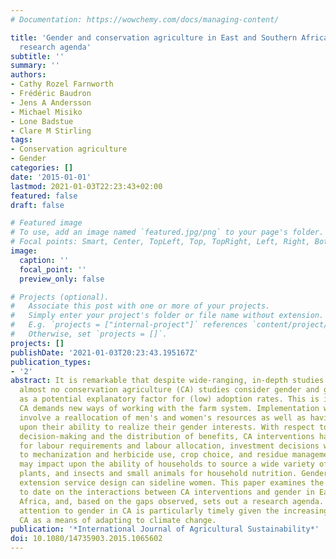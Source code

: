 ```yaml
---
# Documentation: https://wowchemy.com/docs/managing-content/

title: 'Gender and conservation agriculture in East and Southern Africa: towards a
  research agenda'
subtitle: ''
summary: ''
authors:
- Cathy Rozel Farnworth
- Frédéric Baudron
- Jens A Andersson
- Michael Misiko
- Lone Badstue
- Clare M Stirling
tags:
- Conservation agriculture
- Gender
categories: []
date: '2015-01-01'
lastmod: 2021-01-03T22:23:43+02:00
featured: false
draft: false

# Featured image
# To use, add an image named `featured.jpg/png` to your page's folder.
# Focal points: Smart, Center, TopLeft, Top, TopRight, Left, Right, BottomLeft, Bottom, BottomRight.
image:
  caption: ''
  focal_point: ''
  preview_only: false

# Projects (optional).
#   Associate this post with one or more of your projects.
#   Simply enter your project's folder or file name without extension.
#   E.g. `projects = ["internal-project"]` references `content/project/deep-learning/index.md`.
#   Otherwise, set `projects = []`.
projects: []
publishDate: '2021-01-03T20:23:43.195167Z'
publication_types:
- '2'
abstract: It is remarkable that despite wide-ranging, in-depth studies over many years,
  almost no conservation agriculture (CA) studies consider gender and gender relations
  as a potential explanatory factor for (low) adoption rates. This is important because
  CA demands new ways of working with the farm system. Implementation will inevitably
  involve a reallocation of men's and women's resources as well as having an impact
  upon their ability to realize their gender interests. With respect to intra-household
  decision-making and the distribution of benefits, CA interventions have implications
  for labour requirements and labour allocation, investment decisions with respect
  to mechanization and herbicide use, crop choice, and residue management. CA practice
  may impact upon the ability of households to source a wide variety of crops, wild
  plants, and insects and small animals for household nutrition. Gender biases in
  extension service design can sideline women. This paper examines the limited research
  to date on the interactions between CA interventions and gender in East and Southern
  Africa, and, based on the gaps observed, sets out a research agenda. It argues that
  attention to gender in CA is particularly timely given the increasing interest in
  CA as a means of adapting to climate change.
publication: '*International Journal of Agricultural Sustainability*'
doi: 10.1080/14735903.2015.1065602
---
```

